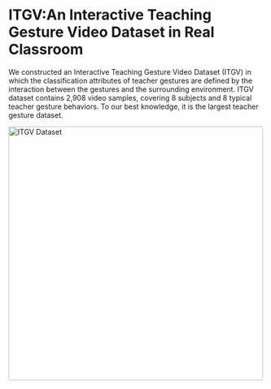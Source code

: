 # ITGV:An Interactive Teaching Gesture Video Dataset in Real Classroom

We constructed an Interactive Teaching Gesture Video Dataset (ITGV) in which the classification attributes of teacher gestures are defined by the interaction between the gestures and the surrounding environment. ITGV dataset contains 2,908 video samples, covering 8 subjects and 8 typical teacher gesture behaviors. To our best knowledge, it is the largest teacher gesture dataset.

<img src="./ITGVdataset.png" alt="ITGV Dataset" width="500">




